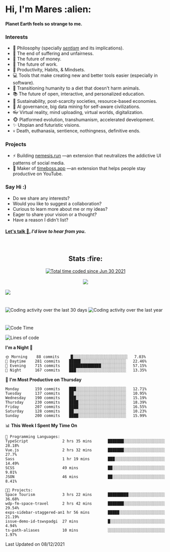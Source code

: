 <h1>Hi, I'm Mares :alien:</h1>

#### Planet Earth feels so strange to me.

### **Interests**

- 🌊 Philosophy (specially [_sentism_][sentismmedium] and its implications).
- 🎯 The end of suffering and unfairness.
- 💸 The future of money.
- 💼 The future of work.
- 🧠 Productivity, Habits, & Mindsets.
- 💻 Tools that make creating new and better tools easier (especially in software).
- 🥗 Transitioning humanity to a diet that doesn't harm animals.
- 📚 The future of open, interactive, and personalized education.
- 🌱 Sustainability, post-scarcity societies, resource-based economies.
- 🤖 AI governance, big data mining for self-aware civilizations.
- 👓 Virtual reality, mind uploading, virtual worlds, digitalization.
- 🐵 Platformed evolution, transhumanism, accelerated development.
- ✨ Utopian and futuristic visions.
- 💀 Death, euthanasia, sentience, nothingness, definitive ends.


### **Projects**

- ⚡ Building [nemesis.run](https://nemesis.run) —an extension that neutralizes the addictive UI patterns of social media.
- 💎 Maker of [timeboss.app](https://timeboss.app) —an extension that helps people stay productive on YouTube.


### **Say Hi :)**

- Do we share any interests?
- Would you like to suggest a collaboration?
- Curious to learn more about me or my ideas?
- Eager to share your vision or a thought?
- Have a reason I didn't list?

#### [Let's talk :wave:.](mailto:mareszhar@gmail.com) _I'd love to hear from you_.

[sentismmedium]: https://medium.com/@mareszhar/born-a-prisoner-a-reflection-about-life-its-struggles-and-a-plan-to-escape-d8566ce9b026

<br>

<h2 align="center">Stats :fire:</h2>

<div align="center">
  <a href="https://wakatime.com/@cfdc0e0d-4860-4b62-9ff0-cb659185525e">
    <img src="https://wakatime.com/badge/user/cfdc0e0d-4860-4b62-9ff0-cb659185525e.svg" alt="Total time coded since Jun 30 2021" />
  </a>
</div>

<br>

<div align="center">
  <img src="https://github-readme-streak-stats.herokuapp.com?user=mareszhar&theme=black-ice&hide_border=true&stroke=FFFFFF15&ring=DF8FFE&fire=DF8FFE&currStreakLabel=DF8FFE&background=1A232A&currStreakNum=86FFAB&dates=B1AAB3FF">
</div>

<!-- Add or remove this: &dates=B1AAB3FF at the end of the streak stats URL if they get bugged and aren't updating -->

<br>

<img src="https://activity-graph.herokuapp.com/graph?username=mareszhar&theme=nord&bg_color=00000000&color=979797&line=DF8FFE&point=00000000&area=true&hide_border=true">

<br>

<h1></h1>

<img src="https://wakatime.com/share/@mares/5df0ff02-9c79-41b4-b540-51dc9c65a57b.svg" alt="Coding activity over the last 30 days" />
<img src="https://wakatime.com/share/@mares/ea89ba71-f374-40af-930c-e0655909fe37.svg" alt="Coding activity over the last year" />

<h1></h1>

<!--START_SECTION:waka-->
![Code Time](http://img.shields.io/badge/Code%20Time-366%20hrs%205%20mins-blue)

![Lines of code](https://img.shields.io/badge/From%20Hello%20World%20I%27ve%20Written-114%20Thousand%20lines%20of%20code-blue)

**I'm a Night 🦉** 

```text
🌞 Morning    88 commits     █░░░░░░░░░░░░░░░░░░░░░░░░   7.03% 
🌆 Daytime    281 commits    █████░░░░░░░░░░░░░░░░░░░░   22.46% 
🌃 Evening    715 commits    ██████████████░░░░░░░░░░░   57.15% 
🌙 Night      167 commits    ███░░░░░░░░░░░░░░░░░░░░░░   13.35%

```
📅 **I'm Most Productive on Thursday** 

```text
Monday       159 commits    ███░░░░░░░░░░░░░░░░░░░░░░   12.71% 
Tuesday      137 commits    ██░░░░░░░░░░░░░░░░░░░░░░░   10.95% 
Wednesday    190 commits    ███░░░░░░░░░░░░░░░░░░░░░░   15.19% 
Thursday     230 commits    ████░░░░░░░░░░░░░░░░░░░░░   18.39% 
Friday       207 commits    ████░░░░░░░░░░░░░░░░░░░░░   16.55% 
Saturday     128 commits    ██░░░░░░░░░░░░░░░░░░░░░░░   10.23% 
Sunday       200 commits    ████░░░░░░░░░░░░░░░░░░░░░   15.99%

```


📊 **This Week I Spent My Time On** 

```text
💬 Programming Languages: 
TypeScript               2 hrs 35 mins       ███████░░░░░░░░░░░░░░░░░░   28.18% 
Vue.js                   2 hrs 32 mins       ███████░░░░░░░░░░░░░░░░░░   27.7% 
Sass                     1 hr 19 mins        ███░░░░░░░░░░░░░░░░░░░░░░   14.49% 
SCSS                     49 mins             ██░░░░░░░░░░░░░░░░░░░░░░░   9.01% 
JSON                     46 mins             ██░░░░░░░░░░░░░░░░░░░░░░░   8.41%

🐱‍💻 Projects: 
Space Tourism            3 hrs 22 mins       █████████░░░░░░░░░░░░░░░░   36.68% 
wdp-fm-space-travel      2 hrs 42 mins       ███████░░░░░░░░░░░░░░░░░░   29.54% 
exps-sidebar-staggered-an1 hr 56 mins        █████░░░░░░░░░░░░░░░░░░░░   21.19% 
issue-demo-id-tswvpadgi  27 mins             █░░░░░░░░░░░░░░░░░░░░░░░░   4.94% 
ts-path-aliases          10 mins             ░░░░░░░░░░░░░░░░░░░░░░░░░   1.97%

```


 Last Updated on 08/12/2021
<!--END_SECTION:waka-->
